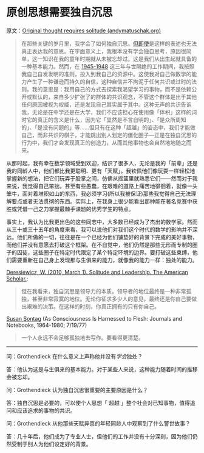 # 原创思想需要独自沉思

原文：[Original thought requires solitude (andymatuschak.org)](https://notes.andymatuschak.org/zx7FC6fx77bMkBj26dRPy7BRbYFrj8Lehed)

> 在那些关键的岁月里，我学会了如何独自沉思。[但即使](https://notes.andymatuschak.org/zx7FC6fx77bMkBj26dRPy7BRbYFrj8Lehed)是这样的表述也无法真正表达我的意思。在字面意义上，我根本没有学会独自思考，原因很简单，这一知识在我的童年时期就从未被忘却过。这是我们从出生起就具备的一种基本能力。然而，在 [1945-1948](https://notes.andymatuschak.org/zx7FC6fx77bMkBj26dRPy7BRbYFrj8Lehed) 这三年与世隔绝的工作期间，我按照我自己自发发明的准则，投入到我自己的资源中。这使我对自己做数学的能力产生了一种谦逊而持久的自信，这种自信并不拘泥于任何共识或过时的法则。我的意思是：我用自己的方式去探索我渴望学习的事物，而不是依赖公开或默认的，来自多少扩张了的群体的共识观念，不管这个群体是出于其他任何原因被视为权威，还是发现自己其实属于其中。这种无声的共识告诉我，无论是在中学还是在大学，我们不应该担心在使用像「体积」这样的词时它的真正的含义是什么，因为它「显然是不言自明的」、「是众所周知的」、「是没有问题的」等……但只有在这种「超越」的姿态中，我们才能做自己，而非共识的棋子，才能跳出别人划定的僵化圈子—正是在独自沉思的行为中，我们才会发现真正的创造力，从而其他事物也会自然地地随之而来。

>

从那时起，我有幸在数学领域受到欢迎，结识了很多人，无论是我的「前辈」还是我的同龄人中，他们都比我更聪明、更有「天赋」。我钦佩他们像玩耍一样轻松地掌握新的想法，把它们玩弄于股掌之间，仿佛从摇篮里就熟悉它们——然而对于我来说，我觉得自己笨拙，甚至有些愚蠢，在艰难的道路上痛苦地徘徊着，就像一头笨牛，面对着堆积如山的东西，我必须学习(所以我被保证)那些我觉得自己无法理解要点或者无法贯彻的东西。实际上，在我身上很少能看出那种能在著名竞赛中获胜或凭借一己之力掌握最棘手课题的优秀学生的特点。

>

事实上，我认为比我更出色的这些同志中，大多数已经成为了杰出的数学家。然而从三十或三十五年的角度来看，我可以说他们对我们这个时代的数学的影响并不深远。他们所做的一切，往往是在一个已经为他们铺垫好的背景下完成的美好事物，而他们并没有意愿去打破这个框架。在不自觉中，他们仍然是那些无形而专制的圈子的囚徒，这些圈子在特定时代限定了某个特定环境的边界。要打破这些束缚，他们需要重新在自己身上发现那与生俱来的能力，就像我的能力一样：独处的能力。

[Deresiewicz, W. (2010, March 1). Solitude and Leadership. The American Scholar.](https://notes.andymatuschak.org/z2Y4z7zQds4otEhLPcoaDY25eVR7PZBoQA5Q):

> 但在我看来，独自沉思是领导力的本质。领导者的地位最终是一种非常孤独，甚至非常寂寞的地位。无论你征求多少人的意见，最终还是你自己要做出艰难的决策。在这样的时刻，你真正拥有的只有你自己。

[Susan Sontag](https://notes.andymatuschak.org/z37xs8Tw2m5gyeeBEYbxY6kkYQXq2PYfjxaam) (As Consciousness Is Harnessed to Flesh: Journals and Notebooks, 1964-1980; 7/19/77)

> 一个人永远不会足够孤独地去写作。要看得更清楚。

------

问：Grothendieck 在什么意义上声称他并没有*学会*独处？

答：他认为这是与生俱来的基本能力。对于某些人来说，这种能力随着时间的推移会被忘却。

问：Grothendieck 认为独自沉思很重要的主要原因是什么？

答：独自沉思是必要的，可以使个人思想「 超越 」整个社会对已知事物，值得追问和应该追求的事物的共识。

问：Grothendieck 从他那些天赋异禀的年轻同龄人中观察到了什么警世故事？

答：几十年后，他们成为了专业人士，但他们的工作并没有十分深刻，因为他们仍然受制于别人为他们设定好的背景。